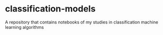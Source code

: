 # classification-models
A repository that contains notebooks of my studies in classification machine learning algorithms 
